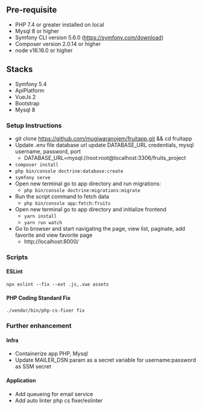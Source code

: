 ## Pre-requisite
* PHP 7.4 or greater installed on local
* Mysql 8 or higher
* Symfony CLI version 5.6.0 (https://symfony.com/download)
* Composer version 2.0.14 or higher
* node v16.16.0 or higher

## Stacks
* Symfony 5.4
* ApiPlatform
* VueJs 2
* Bootstrap
* Mysql 8

### Setup Instructions
* git clone https://github.com/mugiwaranojem/fruitapp.git && cd fruitapp
* Update .env file database url update DATABASE_URL credentials, mysql username, password, port
  - DATABASE_URL=mysql://root:root@localhost:3306/fruits_project
* ```composer install```
* ``php bin/console doctrine:database:create``
* ```symfony serve```
* Open new terminal go to app directory and run migrations:
  - ```php bin/console doctrine:migrations:migrate```
* Run the script command to fetch data
  - ```php bin/console app:fetch:fruits```
* Open new terminal go to app directory and initialize frontend
  - ```yarn install```
  - ```yarn run watch```
* Go to browser and start navigating the page, view list, paginate, add favorite and view favorite page
  - http://localhost:8000/
 
### Scripts
#### ESLint
```npx eslint --fix --ext .js,.vue assets```

#### PHP Coding Standard Fix
```./vendor/bin/php-cs-fixer fix```


### Further enhancement
#### Infra
* Containerize app PHP, Mysql
* Update MAILER_DSN param as a secret variable for username:password as SSM secret

#### Application
* Add queueing for email service
* Add auto linter php cs fixer/eslinter

